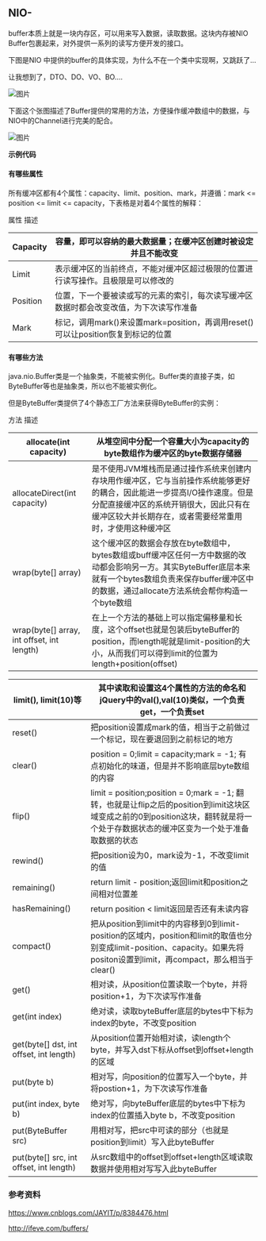 ## NIO-



buffer本质上就是一块内存区，可以用来写入数据，读取数据。这块内存被NIO Buffer包裹起来，对外提供一系列的读写方便开发的接口。



下图是NIO 中提供的buffer的具体实现，为什么不在一个类中实现啊，又跳跃了...

让我想到了，DTO、DO、VO、BO....



![图片](https://mmbiz.qpic.cn/mmbiz_png/PNzW2yzfW9k8scDv4J9dAfKdqicQq5Azu5nbgHuicfWT1ZgicRkurlqbicGstPicuJ5dDPrRIGQLicXtuxtYBoJAFIxQ/640?wx_fmt=png&wxfrom=5&wx_lazy=1&wx_co=1)





下面这个张图描述了Buffer提供的常用的方法，方便操作缓冲数组中的数据，与NIO中的Channel进行完美的配合。

![图片](https://mmbiz.qpic.cn/mmbiz_png/PNzW2yzfW9k8scDv4J9dAfKdqicQq5AzuGDsBWId2tSbaa6KiaficGkjYmUK4ky9lliczPFCp3xzOaQiaNNGGjbvq9w/640?wx_fmt=png&wxfrom=5&wx_lazy=1&wx_co=1)







**示例代码**





#### 有哪些属性



所有缓冲区都有4个属性：capacity、limit、position、mark，并遵循：mark <= position <= limit <= capacity，下表格是对着4个属性的解释：

属性 描述





| Capacity | 容量，即可以容纳的最大数据量；在缓冲区创建时被设定并且不能改变 |
| -------- | ------------------------------------------------------------ |
| Limit    | 表示缓冲区的当前终点，不能对缓冲区超过极限的位置进行读写操作。且极限是可以修改的 |
| Position | 位置，下一个要被读或写的元素的索引，每次读写缓冲区数据时都会改变改值，为下次读写作准备 |
| Mark     | 标记，调用mark()来设置mark=position，再调用reset()可以让position恢复到标记的位置 |







#### 有哪些方法

java.nio.Buffer类是一个抽象类，不能被实例化。Buffer类的直接子类，如ByteBuffer等也是抽象类，所以也不能被实例化。

但是ByteBuffer类提供了4个静态工厂方法来获得ByteBuffer的实例：

方法 描述



| allocate(int capacity)                      | 从堆空间中分配一个容量大小为capacity的byte数组作为缓冲区的byte数据存储器 |
| ------------------------------------------- | ------------------------------------------------------------ |
| allocateDirect(int capacity)                | 是不使用JVM堆栈而是通过操作系统来创建内存块用作缓冲区，它与当前操作系统能够更好的耦合，因此能进一步提高I/O操作速度。但是分配直接缓冲区的系统开销很大，因此只有在缓冲区较大并长期存在，或者需要经常重用时，才使用这种缓冲区 |
| wrap(byte[] array)                          | 这个缓冲区的数据会存放在byte数组中，bytes数组或buff缓冲区任何一方中数据的改动都会影响另一方。其实ByteBuffer底层本来就有一个bytes数组负责来保存buffer缓冲区中的数据，通过allocate方法系统会帮你构造一个byte数组 |
| wrap(byte[] array,  int offset, int length) | 在上一个方法的基础上可以指定偏移量和长度，这个offset也就是包装后byteBuffer的position，而length呢就是limit-position的大小，从而我们可以得到limit的位置为length+position(offset) |



| **limit(), limit(10)等**                | **其中读取和设置这4个属性的方法的命名和jQuery中的val(),val(10)类似，一个负责get，一个负责set** |
| --------------------------------------- | ------------------------------------------------------------ |
| reset()                                 | 把position设置成mark的值，相当于之前做过一个标记，现在要退回到之前标记的地方 |
| clear()                                 | position = 0;limit = capacity;mark = -1;  有点初始化的味道，但是并不影响底层byte数组的内容 |
| flip()                                  | limit = position;position = 0;mark = -1;  翻转，也就是让flip之后的position到limit这块区域变成之前的0到position这块，翻转就是将一个处于存数据状态的缓冲区变为一个处于准备取数据的状态 |
| rewind()                                | 把position设为0，mark设为-1，不改变limit的值                 |
| remaining()                             | return limit - position;返回limit和position之间相对位置差    |
| hasRemaining()                          | return position < limit返回是否还有未读内容                  |
| compact()                               | 把从position到limit中的内容移到0到limit-position的区域内，position和limit的取值也分别变成limit-position、capacity。如果先将positon设置到limit，再compact，那么相当于clear() |
| get()                                   | 相对读，从position位置读取一个byte，并将position+1，为下次读写作准备 |
| get(int index)                          | 绝对读，读取byteBuffer底层的bytes中下标为index的byte，不改变position |
| get(byte[] dst, int offset, int length) | 从position位置开始相对读，读length个byte，并写入dst下标从offset到offset+length的区域 |
| put(byte b)                             | 相对写，向position的位置写入一个byte，并将postion+1，为下次读写作准备 |
| put(int index, byte b)                  | 绝对写，向byteBuffer底层的bytes中下标为index的位置插入byte b，不改变position |
| put(ByteBuffer src)                     | 用相对写，把src中可读的部分（也就是position到limit）写入此byteBuffer |
| put(byte[] src, int offset, int length) | 从src数组中的offset到offset+length区域读取数据并使用相对写写入此byteBuffer |



### 参考资料





https://www.cnblogs.com/JAYIT/p/8384476.html

http://ifeve.com/buffers/

